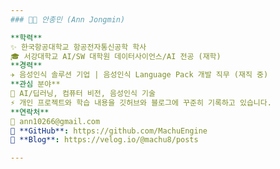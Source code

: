 ```yaml
---
### 🧑‍💻 안종민 (Ann Jongmin)

**학력**
✨ 한국항공대학교 항공전자통신공학 학사
🎓 서강대학교 AI/SW 대학원 데이터사이언스/AI 전공 (재학)
**경력**
✈️ 음성인식 솔루션 기업 | 음성인식 Language Pack 개발 직무 (재직 중)
**관심 분야**
🔭 AI/딥러닝, 컴퓨터 비전, 음성인식 기술
⚡ 개인 프로젝트와 학습 내용을 깃허브와 블로그에 꾸준히 기록하고 있습니다.
**연락처**
📧 ann10266@gmail.com
🔗 **GitHub**: https://github.com/MachuEngine
🔗 **Blog**: https://velog.io/@machu8/posts

---
```


<!---
MachuEngine/MachuEngine is a ✨ special ✨ repository because its `README.md` (this file) appears on your GitHub profile.
You can click the Preview link to take a look at your changes.
--->
